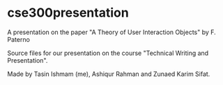 # cse300presentation
A presentation on the paper "A Theory of User Interaction Objects" by F. Paterno

Source files for our presentation on the course "Technical Writing and Presentation".

Made by Tasin Ishmam (me), Ashiqur Rahman and Zunaed Karim Sifat.
